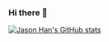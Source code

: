 ### Hi there 👋

[![Jason Han's GitHub stats](https://github-readme-stats.vercel.app/api?username=jasonhancn&count_private=true)](https://github.com/anuraghazra/github-readme-stats)
